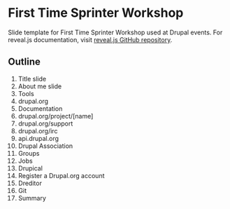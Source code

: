 # First Time Sprinter Workshop

Slide template for First Time Sprinter Workshop used at Drupal events. For
reveal.js documentation, visit [reveal.js GitHub repository](https://github.com/hakimel/reveal.js/).

## Outline

1. Title slide
1. About me slide
1. Tools
1. drupal.org
1. Documentation
1. drupal.org/project/[name]
1. drupal.org/support
1. drupal.org/irc
1. api.drupal.org
1. Drupal Association
1. Groups
1. Jobs
1. Drupical
1. Register a Drupal.org account
1. Dreditor
1. Git
1. Summary
